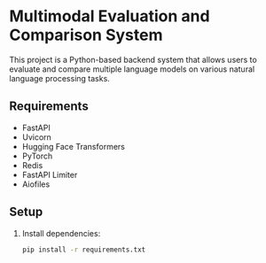 # Multimodal Evaluation and Comparison System

This project is a Python-based backend system that allows users to evaluate and compare multiple language models on various natural language processing tasks.

## Requirements

- FastAPI
- Uvicorn
- Hugging Face Transformers
- PyTorch
- Redis
- FastAPI Limiter
- Aiofiles

## Setup

1. Install dependencies:
   ```bash
   pip install -r requirements.txt